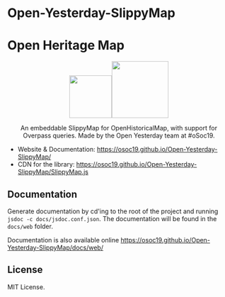 # Open-Yesterday-SlippyMap
<p align="center"><h1>Open Heritage Map</h1></p>

<p align="center"><img src="svg/open-yesterday-project/crest.svg" width="96"><img src="https://github.com/oSoc19/website/blob/master/img/logo/logo-osoc-color.svg" width="128"></p>

<p align="center">An embeddable SlippyMap for OpenHistoricalMap, with support for Overpass queries. Made by the Open Yesterday team at #oSoc19.</p>

- Website & Documentation: https://osoc19.github.io/Open-Yesterday-SlippyMap/
- CDN for the library: https://osoc19.github.io/Open-Yesterday-SlippyMap/SlippyMap.js


## Documentation

Generate documentation by cd'ing to the root of the project and running `jsdoc -c docs/jsdoc.conf.json`. 
The documentation will be found in the `docs/web` folder.

Documentation is also available online https://osoc19.github.io/Open-Yesterday-SlippyMap/docs/web/

## License

MIT License.
